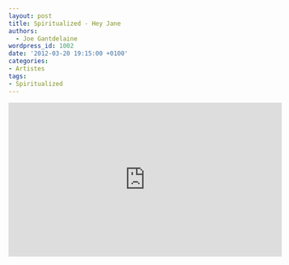```yaml
---
layout: post
title: Spiritualized - Hey Jane
authors:
  - Joe Gantdelaine
wordpress_id: 1002
date: '2012-03-20 19:15:00 +0100'
categories:
- Artistes
tags:
- Spiritualized
---
```

<iframe width="540" height="304" src="http://www.youtube.com/embed/9U_EqgBWnmc" frameborder="0" allowfullscreen></iframe>

